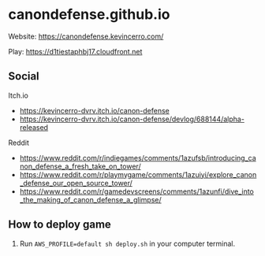 # canondefense.github.io

Website: https://canondefense.kevincerro.com/

Play: https://d1tiestaphbj17.cloudfront.net

## Social
Itch.io
- https://kevincerro-dvrv.itch.io/canon-defense
- https://kevincerro-dvrv.itch.io/canon-defense/devlog/688144/alpha-released

Reddit
- https://www.reddit.com/r/indiegames/comments/1azufsb/introducing_canon_defense_a_fresh_take_on_tower/
- https://www.reddit.com/r/playmygame/comments/1azuiyi/explore_canon_defense_our_open_source_tower/
- https://www.reddit.com/r/gamedevscreens/comments/1azunfi/dive_into_the_making_of_canon_defense_a_glimpse/

## How to deploy game
1. Run `AWS_PROFILE=default sh deploy.sh` in your computer terminal.
